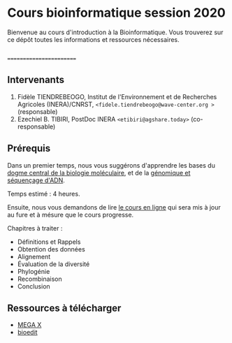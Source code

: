 # Cours bioinformatique session 2020
Bienvenue au cours d'introduction à la Bioinformatique. Vous trouverez sur ce dépôt toutes les informations et ressources nécessaires.

                                                          ======================
## Intervenants

1. Fidèle TIENDREBEOGO, Institut de l'Environnement et de Recherches Agricoles (INERA)/CNRST, `<fidele.tiendrebeogo@wave-center.org >` (responsable)
2. Ezechiel B. TIBIRI, PostDoc INERA `<etibiri@agshare.today>` (co-responsable)

## Prérequis

Dans un premier temps, nous vous suggérons d'apprendre les bases du [dogme central de la biologie moléculaire](http://www.foad-mooc.auf.org/IMG/pdf/uec2_cours_biologie_moleculaire_diapos.compressed.pdf), et de la  [génomique et séquençage d'ADN](https://github.com/Ezechiel-Tibiri/Cours_bioinformatique_2020/blob/main/TD_G%C3%A9nomique%20et%20s%C3%A9quen%C3%A7age.pdf).

Temps estimé : 4 heures.

Ensuite, nous vous demandons de lire [le cours en ligne](https://github.com/Ezechiel-Tibiri/Cours_bioinformatique_2020/blob/main/Cours_bioinformatique_octobre_2020.pdf) qui sera mis à jour au fure et à mésure que le cours progresse.

Chapitres à traiter :

* Définitions et Rappels
* Obtention des données
* Alignement
* Évaluation de la diversité
* Phylogénie
* Recombinaison
* Conclusion

## Ressources à télécharger
* [MEGA X](https://www.megasoftware.net/active_download)
* [bioedit](https://github.com/Ezechiel-Tibiri/Cours_bioinformatique_2020/blob/main/setup.exe)
